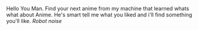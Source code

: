 Hello You Man. Find your next anime from my machine that learned whats what about Anime. He's smart tell me what you liked and i'll find something you'll like. *Robot noise*